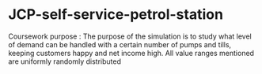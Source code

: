 # JCP-self-service-petrol-station
Coursework purpose : The purpose of the simulation is to study what level of demand can be handled with a certain number of pumps and tills, keeping customers happy and net income high. All value ranges mentioned are uniformly randomly distributed
